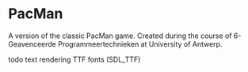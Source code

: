 # PacMan

A version of the classic PacMan game.
Created during the course of 6-Geavenceerde Programmeertechnieken at University of Antwerp.


todo text rendering TTF fonts (SDL_TTF)

